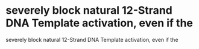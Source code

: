 # severely block natural 12-Strand DNA Template activation, even if the

severely block natural 12-Strand DNA Template activation, even if the